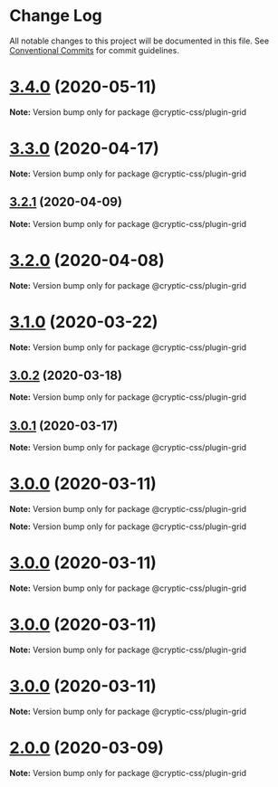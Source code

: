 # Change Log

All notable changes to this project will be documented in this file.
See [Conventional Commits](https://conventionalcommits.org) for commit guidelines.

# [3.4.0](https://github.com/wintercounter/ccss/compare/v3.3.0...v3.4.0) (2020-05-11)

**Note:** Version bump only for package @cryptic-css/plugin-grid





# [3.3.0](https://github.com/wintercounter/ccss/compare/v3.2.1...v3.3.0) (2020-04-17)

**Note:** Version bump only for package @cryptic-css/plugin-grid





## [3.2.1](https://github.com/wintercounter/ccss/compare/v3.2.0...v3.2.1) (2020-04-09)

**Note:** Version bump only for package @cryptic-css/plugin-grid





# [3.2.0](https://github.com/wintercounter/ccss/compare/v3.1.0...v3.2.0) (2020-04-08)

**Note:** Version bump only for package @cryptic-css/plugin-grid






# [3.1.0](https://github.com/wintercounter/ccss/compare/v3.0.2...v3.1.0) (2020-03-22)

**Note:** Version bump only for package @cryptic-css/plugin-grid





## [3.0.2](https://github.com/wintercounter/ccss/compare/v3.0.1...v3.0.2) (2020-03-18)

**Note:** Version bump only for package @cryptic-css/plugin-grid





## [3.0.1](https://github.com/wintercounter/ccss/compare/v3.0.0...v3.0.1) (2020-03-17)

**Note:** Version bump only for package @cryptic-css/plugin-grid





# [3.0.0](https://github.com/wintercounter/ccss/compare/v1.0.1...v3.0.0) (2020-03-11)

**Note:** Version bump only for package @cryptic-css/plugin-grid







**Note:** Version bump only for package @cryptic-css/plugin-grid





# [3.0.0](https://github.com/wintercounter/ccss/compare/v1.0.1...v3.0.0) (2020-03-11)

**Note:** Version bump only for package @cryptic-css/plugin-grid





# [3.0.0](https://github.com/wintercounter/ccss/compare/v1.0.1...v3.0.0) (2020-03-11)

**Note:** Version bump only for package @cryptic-css/plugin-grid





# [3.0.0](https://github.com/wintercounter/ccss/compare/v1.0.1...v3.0.0) (2020-03-11)

**Note:** Version bump only for package @cryptic-css/plugin-grid





# [2.0.0](https://github.com/wintercounter/ccss/compare/v1.0.0...v2.0.0) (2020-03-09)

**Note:** Version bump only for package @cryptic-css/plugin-grid
